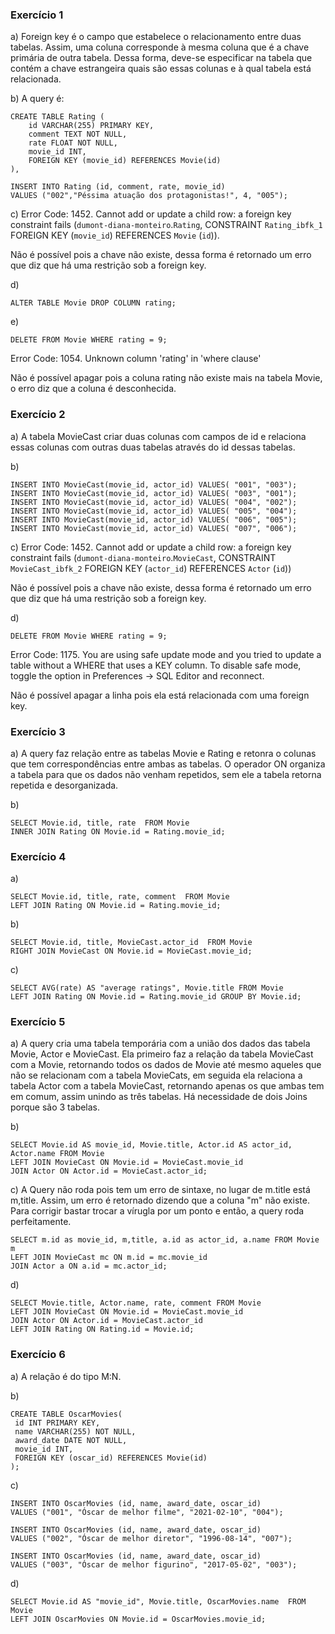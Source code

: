 ### Exercício 1
a) Foreign key é o campo que estabelece o relacionamento entre duas tabelas. Assim, uma coluna corresponde à mesma coluna que é a chave primária de outra tabela. Dessa forma, deve-se especificar na tabela que contém a chave estrangeira quais são essas colunas e à qual tabela está relacionada. 

b) A query é:
```
CREATE TABLE Rating (
	id VARCHAR(255) PRIMARY KEY,
    comment TEXT NOT NULL,
	rate FLOAT NOT NULL,
    movie_id INT,
    FOREIGN KEY (movie_id) REFERENCES Movie(id)
),

INSERT INTO Rating (id, comment, rate, movie_id) 
VALUES ("002","Péssima atuação dos protagonistas!", 4, "005");
```
c) Error Code: 1452. Cannot add or update a child row: a foreign key constraint fails (`dumont-diana-monteiro`.`Rating`, CONSTRAINT `Rating_ibfk_1` FOREIGN KEY (`movie_id`) REFERENCES `Movie` (`id`)).

 Não é possível pois a chave não existe, dessa forma é retornado um erro que diz que há uma restrição sob a foreign key. 

d) 
```
ALTER TABLE Movie DROP COLUMN rating;
```

e)
```
DELETE FROM Movie WHERE rating = 9;
```
Error Code: 1054. Unknown column 'rating' in 'where clause'

Não é possível apagar pois a coluna rating não existe mais na tabela Movie, o erro diz que a coluna é desconhecida.

### Exercício 2
a) A tabela MovieCast criar duas colunas com campos de id e relaciona essas colunas com outras duas tabelas através do id dessas tabelas.

b) 
```
INSERT INTO MovieCast(movie_id, actor_id) VALUES( "001", "003");
INSERT INTO MovieCast(movie_id, actor_id) VALUES( "003", "001");
INSERT INTO MovieCast(movie_id, actor_id) VALUES( "004", "002");
INSERT INTO MovieCast(movie_id, actor_id) VALUES( "005", "004");
INSERT INTO MovieCast(movie_id, actor_id) VALUES( "006", "005");
INSERT INTO MovieCast(movie_id, actor_id) VALUES( "007", "006");
```

c) Error Code: 1452. Cannot add or update a child row: a foreign key constraint fails (`dumont-diana-monteiro`.`MovieCast`, CONSTRAINT `MovieCast_ibfk_2` FOREIGN KEY (`actor_id`) REFERENCES `Actor` (`id`))

Não é possível pois a chave não existe, dessa forma é retornado um erro que diz que há uma restrição sob a foreign key.

d) 
```
DELETE FROM Movie WHERE rating = 9;
```
Error Code: 1175. You are using safe update mode and you tried to update a table without a WHERE that uses a KEY column.  To disable safe mode, toggle the option in Preferences -> SQL Editor and reconnect.

Não é possível apagar a linha pois ela está relacionada com uma foreign key.

### Exercício 3

a) A query faz relação entre as tabelas Movie e Rating e retonra o colunas que tem correspondências entre ambas as tabelas. O operador ON organiza a tabela para que os dados não venham repetidos, sem ele a tabela retorna repetida e desorganizada.

b) 
```
SELECT Movie.id, title, rate  FROM Movie 
INNER JOIN Rating ON Movie.id = Rating.movie_id;
```

### Exercício 4

a) 
```
SELECT Movie.id, title, rate, comment  FROM Movie 
LEFT JOIN Rating ON Movie.id = Rating.movie_id;
```

b)
```
SELECT Movie.id, title, MovieCast.actor_id  FROM Movie 
RIGHT JOIN MovieCast ON Movie.id = MovieCast.movie_id;
```

c)
```
SELECT AVG(rate) AS "average ratings", Movie.title FROM Movie 
LEFT JOIN Rating ON Movie.id = Rating.movie_id GROUP BY Movie.id;
```

### Exercício 5

a) A query cria uma tabela temporária com a união dos dados das tabela Movie, Actor e MovieCast. Ela primeiro faz a relação da tabela MovieCast com a Movie, retornando todos os dados de Movie até mesmo aqueles que não se relacionam com a tabela MovieCats, em seguida ela relaciona a tabela Actor com a tabela MovieCast, retornando apenas os que ambas tem em comum, assim unindo as três tabelas. Há necessidade de dois Joins porque são 3 tabelas.


b)
```
SELECT Movie.id AS movie_id, Movie.title, Actor.id AS actor_id, Actor.name FROM Movie
LEFT JOIN MovieCast ON Movie.id = MovieCast.movie_id
JOIN Actor ON Actor.id = MovieCast.actor_id;
```

c) A Query não roda pois tem um erro de sintaxe, no lugar de m.title está m,title. Assim, um erro é retornado dizendo que a coluna "m" não existe. Para corrigir bastar trocar a vírugla por um ponto e então, a query roda perfeitamente.
```
SELECT m.id as movie_id, m,title, a.id as actor_id, a.name FROM Movie m
LEFT JOIN MovieCast mc ON m.id = mc.movie_id
JOIN Actor a ON a.id = mc.actor_id;
```

d)
```
SELECT Movie.title, Actor.name, rate, comment FROM Movie
LEFT JOIN MovieCast ON Movie.id = MovieCast.movie_id
JOIN Actor ON Actor.id = MovieCast.actor_id
LEFT JOIN Rating ON Rating.id = Movie.id;
```

### Exercício 6

a) A relação é do tipo M:N.


b)
```
CREATE TABLE OscarMovies(
 id INT PRIMARY KEY,
 name VARCHAR(255) NOT NULL,
 award_date DATE NOT NULL,
 movie_id INT,
 FOREIGN KEY (oscar_id) REFERENCES Movie(id)
);
```

c)
```
INSERT INTO OscarMovies (id, name, award_date, oscar_id) 
VALUES ("001", "Óscar de melhor filme", "2021-02-10", "004");

INSERT INTO OscarMovies (id, name, award_date, oscar_id) 
VALUES ("002", "Óscar de melhor diretor", "1996-08-14", "007");

INSERT INTO OscarMovies (id, name, award_date, oscar_id) 
VALUES ("003", "Óscar de melhor figurino", "2017-05-02", "003");
```

d)
```
SELECT Movie.id AS "movie_id", Movie.title, OscarMovies.name  FROM Movie 
LEFT JOIN OscarMovies ON Movie.id = OscarMovies.movie_id;
```
